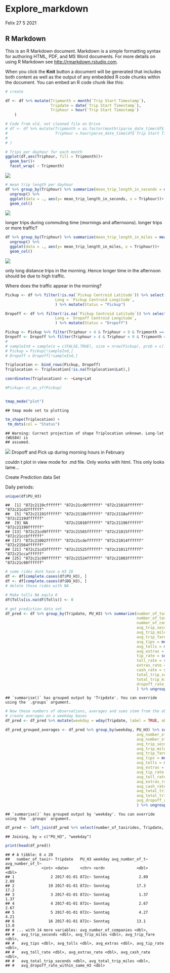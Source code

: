 Explore\_markdown
================
Felix
27 5 2021

## R Markdown

This is an R Markdown document. Markdown is a simple formatting syntax
for authoring HTML, PDF, and MS Word documents. For more details on
using R Markdown see <http://rmarkdown.rstudio.com>.

When you click the **Knit** button a document will be generated that
includes both content as well as the output of any embedded R code
chunks within the document. You can embed an R code chunk like this:

``` r
# create 

df <- df %>% mutate(Tripmonth = month(`Trip Start Timestamp`),
                    Tripdate = date(`Trip Start Timestamp`),
                    Triphour = hour(`Trip Start Timestamp`)
    )

# Code from old, not cleaned file on Drive
# df <- df %>% mutate(Tripmonth = as.factor(month((parse_date_time(df$`Trip Start Timestamp`, "mdYHMS%p")))),
#                     Triphour = hour(parse_date_time(df$`Trip Start Timestamp`, "mdYHMS%p"))
#     
# )

# Trips per dayhour for each month
ggplot(df,aes(Triphour, fill = Tripmonth))+
  geom_bar()+
  facet_wrap( ~ Tripmonth)
```

![](RMarkdown_figs/markdown-taxi_trip%202-1.png)<!-- -->

``` r
# mean trip length per dayhour
df %>% group_by(Triphour) %>% summarize(mean_trip_length_in_seconds = mean(`Trip Seconds`, na.rm = TRUE)) %>%
  ungroup() %>% 
  ggplot(data = ., aes(y= mean_trip_length_in_seconds, x = Triphour))+
  geom_col()
```

![](RMarkdown_figs/markdown-taxi_trip%203-1.png)<!-- -->

longer trips during commuting time (mornings and afternoons). longer
trips or more
traffic?

``` r
df %>% group_by(Triphour) %>% summarize(mean_trip_length_in_miles = mean(`Trip Miles`, na.rm = TRUE)) %>%
  ungroup() %>% 
  ggplot(data = ., aes(y= mean_trip_length_in_miles, x = Triphour))+
  geom_col() 
```

![](RMarkdown_figs/markdown-taxi_trip%204-1.png)<!-- -->

only long distance trips in the morning. Hence longer time in the
afternoon should be due to high traffic.

Where does the traffic appear in the
morning?

``` r
Pickup <- df %>% filter(!is.na(`Pickup Centroid Latitude`)) %>% select(`Trip ID`, `Pickup Centroid Latitude`, `Pickup Centroid Longitude`, Triphour, Tripmonth) %>% rename(Lat = `Pickup Centroid Latitude`,
                      Long = `Pickup Centroid Longitude`,
                      ) %>% mutate(Status = "Pickup")

Dropoff <- df %>% filter(!is.na(`Pickup Centroid Latitude`)) %>% select(`Trip ID`, `Dropoff Centroid Latitude`, `Dropoff Centroid Longitude`, Triphour, Tripmonth) %>% rename(Lat = `Dropoff Centroid Latitude`,
                      Long = `Dropoff Centroid Longitude`,
                      ) %>% mutate(Status = "Dropoff")

Pickup <- Pickup %>% filter(Triphour > 4 & Triphour < 9 & Tripmonth == "2") # restricting to morning commuting in Februrary
Dropoff <- Dropoff %>% filter(Triphour > 4 & Triphour < 9 & Tripmonth == "2") # restricting to morning commuting in Februrary
# 
# sampleInd = sample(x = c(FALSE,TRUE), size = nrow(Pickup), prob = c(.3, .7), replace = TRUE) # randomly draw 30 % of the sample
# Pickup = Pickup[!sampleInd,]
# Dropoff = Dropoff[!sampleInd,]

Triplocation <- bind_rows(Pickup, Dropoff)
Triplocation <- Triplocation[!is.na(Triplocation$Lat),]

coordinates(Triplocation) <- ~Long+Lat

#Pickup<-st_as_sf(Pickup)


tmap_mode("plot")
```

    ## tmap mode set to plotting

``` r
tm_shape(Triplocation) +
 tm_dots(col = "Status")
```

    ## Warning: Currect projection of shape Triplocation unknown. Long-lat (WGS84) is
    ## assumed.

![](RMarkdown_figs/markdown-taxi_trip%205-1.png)<!-- --> Dropoff and
Pick up during morning hours in February

couldn t plot in view mode for .md file. Only works with html. This only
looks lame…

Create Prediction data Set

Daily
    periods:

``` r
unique(df$PU_H3)
```

    ##  [1] "872c2119cffffff" "872c21cd8ffffff" "872c21016ffffff" "872c21cd2ffffff"
    ##  [5] "872c21191ffffff" "872c2118bffffff" "872c2118affffff" "872c2119dffffff"
    ##  [9] NA                "872c21010ffffff" "872c21196ffffff" "872c21190ffffff"
    ## [13] "872c21cd9ffffff" "872c21565ffffff" "872c21015ffffff" "872c21ccbffffff"
    ## [17] "872c21002ffffff" "872c21cdeffffff" "872c21014ffffff" "872c21564ffffff"
    ## [21] "872c21cd3ffffff" "872c21525ffffff" "872c21011ffffff" "872c21ccaffffff"
    ## [25] "872c21c99ffffff" "872c21524ffffff" "872c21003ffffff" "872c21c98ffffff"

``` r
# some rides dont have a H3 ID
df <- df[complete.cases(df$PU_H3), ]
df <- df[complete.cases(df$DO_H3), ]
# delete those rides with NA 

# Make tolls NA equla 0
df$Tolls[is.na(df$Tolls)] <- 0

# get prediction data set
df_pred <- df %>% group_by(Tripdate, PU_H3) %>% summarize(number_of_taxirides = n(),
                                                          number_of_taxis = length(unique(`Taxi ID`)),
                                                          number_of_companies = length(unique(Company)),
                                                          avg_trip_seconds = mean(`Trip Seconds`,na.rm = TRUE),
                                                          avg_trip_miles = mean(`Trip Miles`,na.rm = TRUE),
                                                          avg_trip_fare = mean(Fare,na.rm = TRUE),
                                                          avg_tips = mean(Tips),
                                                          avg_tolls = mean(Tolls),
                                                          avg_extras = mean(Extras),
                                                          tip_rate = sum(as.integer(Tips>0))/n(),
                                                          toll_rate = sum(as.integer(Tolls>0))/n(),
                                                          extras_rate = sum(as.integer(Extras>0))/n(),
                                                          cash_rate = sum(as.integer(`Payment Type`== "Cash"))/n(), # one could also seperate different payment types, however most of the payment is done with either cash or credit card.
                                                          total_trip_seconds = sum(`Trip Seconds`,na.rm = TRUE),
                                                          total_trip_miles = sum(`Trip Miles`,na.rm = TRUE),
                                                          dropoff_rate_within_same_H3 = sum(as.integer(PU_H3 == DO_H3, na.rm= TRUE))/n()
                                                          ) %>% ungroup()
```

    ## `summarise()` has grouped output by 'Tripdate'. You can override using the `.groups` argument.

``` r
# Now these numbers of observations, averages and sums stem from the observations of a prediction unit. It would be cheap to use them as features. 
# create averages on a weekday bases 
df_pred <- df_pred %>% mutate(weekday = wday(Tripdate, label = TRUE, abbr = FALSE)) 

df_pred_grouped_averages <- df_pred %>% group_by(weekday, PU_H3) %>% summarise(avg_number_of_taxirides = mean(number_of_taxirides),
                                                          avg_number_of_taxis = mean(number_of_taxis),
                                                          avg_number_of_companies = mean(number_of_companies),
                                                          avg_trip_seconds = mean(avg_trip_seconds),
                                                          avg_trip_miles = mean(avg_trip_miles),
                                                          avg_trip_fare = mean(avg_trip_fare),
                                                          avg_tips = mean(avg_tips),
                                                          avg_tolls = mean(avg_tolls),
                                                          avg_extras = mean(avg_extras),
                                                          avg_tip_rate = mean(tip_rate),
                                                          avg_toll_rate = mean(toll_rate),
                                                          avg_extras_rate = mean(extras_rate),
                                                          avg_cash_rate = mean(cash_rate),
                                                          avg_total_trip_seconds = mean(total_trip_seconds),
                                                          avg_total_trip_miles = mean(total_trip_miles),
                                                          avg_dropoff_rate_within_same_H3 = mean(dropoff_rate_within_same_H3)
                                                          ) %>% ungroup()
```

    ## `summarise()` has grouped output by 'weekday'. You can override using the `.groups` argument.

``` r
df_pred <- left_join(df_pred %>% select(number_of_taxirides, Tripdate, PU_H3, weekday), df_pred_grouped_averages)
```

    ## Joining, by = c("PU_H3", "weekday")

``` r
print(head(df_pred))
```

    ## # A tibble: 6 x 20
    ##   number_of_taxir~ Tripdate   PU_H3 weekday avg_number_of_t~ avg_number_of_t~
    ##              <int> <date>     <chr> <ord>              <dbl>            <dbl>
    ## 1                2 2017-01-01 872c~ Sonntag             2.89             2.89
    ## 2               19 2017-01-01 872c~ Sonntag            17.3             17.2 
    ## 3                3 2017-01-01 872c~ Sonntag             1.37             1.37
    ## 4                4 2017-01-01 872c~ Sonntag             2.67             2.67
    ## 5                5 2017-01-01 872c~ Sonntag             4.27             4.21
    ## 6               16 2017-01-01 872c~ Sonntag            13.1             13.0 
    ## # ... with 14 more variables: avg_number_of_companies <dbl>,
    ## #   avg_trip_seconds <dbl>, avg_trip_miles <dbl>, avg_trip_fare <dbl>,
    ## #   avg_tips <dbl>, avg_tolls <dbl>, avg_extras <dbl>, avg_tip_rate <dbl>,
    ## #   avg_toll_rate <dbl>, avg_extras_rate <dbl>, avg_cash_rate <dbl>,
    ## #   avg_total_trip_seconds <dbl>, avg_total_trip_miles <dbl>,
    ## #   avg_dropoff_rate_within_same_H3 <dbl>
